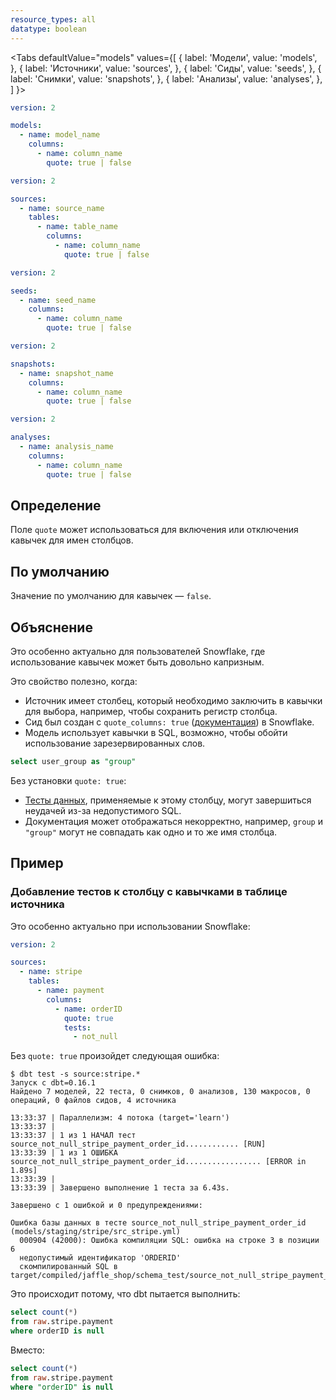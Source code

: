 ```yaml
---
resource_types: all
datatype: boolean
---
```


<Tabs
  defaultValue="models"
  values={[
    { label: 'Модели', value: 'models', },
    { label: 'Источники', value: 'sources', },
    { label: 'Сиды', value: 'seeds', },
    { label: 'Снимки', value: 'snapshots', },
    { label: 'Анализы', value: 'analyses', },
  ]
}>
<TabItem value="models">

<File name='models/schema.yml'>

```yml
version: 2

models:
  - name: model_name
    columns:
      - name: column_name
        quote: true | false

```

</File>

</TabItem>

<TabItem value="sources">

<File name='models/schema.yml'>

```yml
version: 2

sources:
  - name: source_name
    tables:
      - name: table_name
        columns:
          - name: column_name
            quote: true | false

```

</File>

</TabItem>

<TabItem value="seeds">

<File name='seeds/schema.yml'>

```yml
version: 2

seeds:
  - name: seed_name
    columns:
      - name: column_name
        quote: true | false

```

</File>

</TabItem>

<TabItem value="snapshots">

<File name='snapshots/schema.yml'>

```yml
version: 2

snapshots:
  - name: snapshot_name
    columns:
      - name: column_name
        quote: true | false

```

</File>

</TabItem>

<TabItem value="analyses">

<File name='analysis/schema.yml'>

```yml
version: 2

analyses:
  - name: analysis_name
    columns:
      - name: column_name
        quote: true | false

```

</File>

</TabItem>

</Tabs>

## Определение
Поле `quote` может использоваться для включения или отключения кавычек для имен столбцов.

## По умолчанию
Значение по умолчанию для кавычек — `false`.

## Объяснение
Это особенно актуально для пользователей Snowflake, где использование кавычек может быть довольно капризным.

Это свойство полезно, когда:
- Источник <Term id="table" /> имеет столбец, который необходимо заключить в кавычки для выбора, например, чтобы сохранить регистр столбца.
- Сид был создан с `quote_columns: true` ([документация](/reference/resource-configs/quote_columns)) в Snowflake.
- Модель использует кавычки в SQL, возможно, чтобы обойти использование зарезервированных слов.
```sql
select user_group as "group"
```

Без установки `quote: true`:
- [Тесты данных](/docs/build/data-tests), применяемые к этому столбцу, могут завершиться неудачей из-за недопустимого SQL.
- Документация может отображаться некорректно, например, `group` и `"group"` могут не совпадать как одно и то же имя столбца.

## Пример
### Добавление тестов к столбцу с кавычками в таблице источника
Это особенно актуально при использовании Snowflake:

```yml
version: 2

sources:
  - name: stripe
    tables:
      - name: payment
        columns:
          - name: orderID
            quote: true
            tests:
              - not_null

```

Без `quote: true` произойдет следующая ошибка:

```
$ dbt test -s source:stripe.*
Запуск с dbt=0.16.1
Найдено 7 моделей, 22 теста, 0 снимков, 0 анализов, 130 макросов, 0 операций, 0 файлов сидов, 4 источника

13:33:37 | Параллелизм: 4 потока (target='learn')
13:33:37 |
13:33:37 | 1 из 1 НАЧАЛ тест source_not_null_stripe_payment_order_id............ [RUN]
13:33:39 | 1 из 1 ОШИБКА source_not_null_stripe_payment_order_id................. [ERROR in 1.89s]
13:33:39 |
13:33:39 | Завершено выполнение 1 теста за 6.43s.

Завершено с 1 ошибкой и 0 предупреждениями:

Ошибка базы данных в тесте source_not_null_stripe_payment_order_id (models/staging/stripe/src_stripe.yml)
  000904 (42000): Ошибка компиляции SQL: ошибка на строке 3 в позиции 6
  недопустимый идентификатор 'ORDERID'
  скомпилированный SQL в target/compiled/jaffle_shop/schema_test/source_not_null_stripe_payment_orderID.sql
```

Это происходит потому, что dbt пытается выполнить:
```sql
select count(*)
from raw.stripe.payment
where orderID is null

```

Вместо:
```sql
select count(*)
from raw.stripe.payment
where "orderID" is null

```